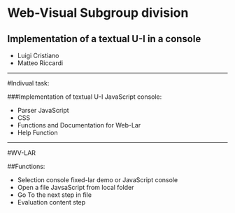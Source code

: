 # Web-Visual Subgroup division

## Implementation of a textual U-I in a console

- Luigi Cristiano
- Matteo Riccardi

- - - 

#Indivual task:

###Implementation of textual U-I JavaScript console:
- Parser JavaScript
- CSS
- Functions and Documentation for Web-Lar
- Help Function



- - -

 #WV-LAR

 ##Functions:
 - Selection console fixed-lar demo or JavaScript console
 - Open a file JavsaScript from local folder
 - Go To the next step in file
 - Evaluation content step 
